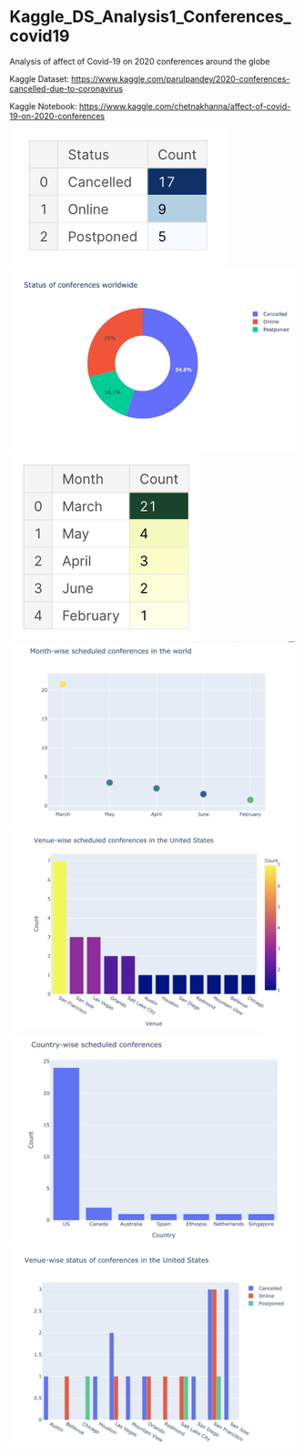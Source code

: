 # Kaggle_DS_Analysis1_Conferences_covid19

Analysis of affect of Covid-19 on 2020 conferences around the globe

Kaggle Dataset: https://www.kaggle.com/parulpandey/2020-conferences-cancelled-due-to-coronavirus

Kaggle Notebook: https://www.kaggle.com/chetnakhanna/affect-of-covid-19-on-2020-conferences

![Conferences status 2020](https://github.com/chetnakhanna16/Kaggle_DS_Analysis1_Conferences_covid19/blob/master/img/img2.png)
![Status of conferences worldwide](https://github.com/chetnakhanna16/Kaggle_DS_Analysis1_Conferences_covid19/blob/master/img/img7.png)
![Conferences status month-wise](https://github.com/chetnakhanna16/Kaggle_DS_Analysis1_Conferences_covid19/blob/master/img/img3.png)
![Month-wise scheduled conferences in the world](https://github.com/chetnakhanna16/Kaggle_DS_Analysis1_Conferences_covid19/blob/master/img/img4.png)
![Venue-wise scheduled conferences in the US](https://github.com/chetnakhanna16/Kaggle_DS_Analysis1_Conferences_covid19/blob/master/img/img1.png)
![Country-wise scheduled conferences](https://github.com/chetnakhanna16/Kaggle_DS_Analysis1_Conferences_covid19/blob/master/img/img5.png)
![Venue-wise status of conferences in the US](https://github.com/chetnakhanna16/Kaggle_DS_Analysis1_Conferences_covid19/blob/master/img/img6.png)


